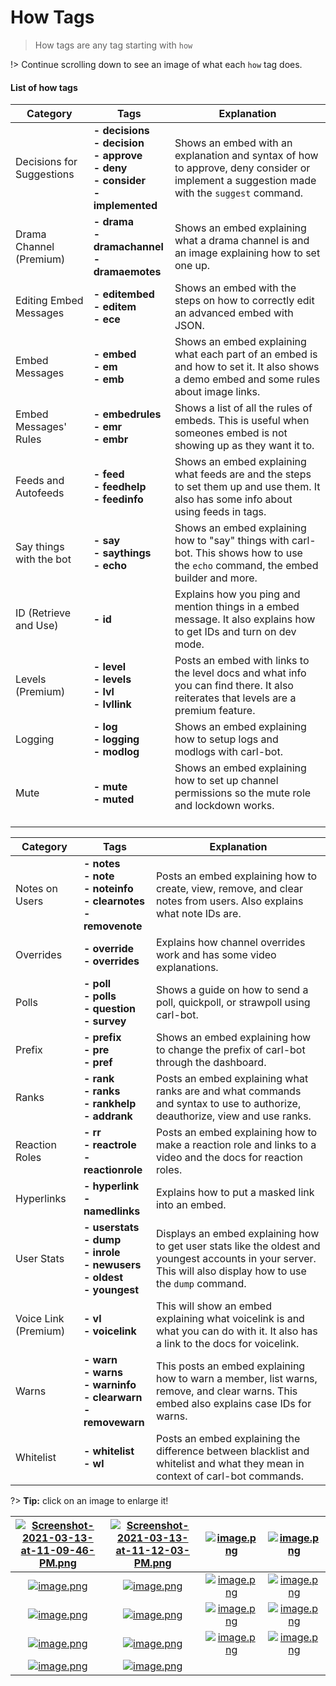# How Tags

>How tags are any tag starting with `how`

!> Continue scrolling down to see an image of what each `how` tag does.


#### List of how tags

<div align="center">

<div id="one" align="center">


|Category| Tags | Explanation |
|--|--|--|
| Decisions for Suggestions | **- decisions<br>- decision<br>- approve<br>- deny<br>- consider<br>- implemented** | Shows an embed with an explanation and syntax of how to approve, deny consider or implement a suggestion made with the `suggest` command.
| Drama Channel (Premium) | **- drama<br>- dramachannel<br>- dramaemotes** | Shows an embed explaining what a drama channel is and an image explaining how to set one up.
| Editing Embed Messages | **- editembed<br>- editem<br>- ece** | Shows an embed with the steps on how to correctly edit an advanced embed with JSON.
| Embed Messages | **- embed<br>- em<br>- emb** | Shows an embed explaining what each part of an embed is and how to set it. It also shows a demo embed and some rules about image links.
| Embed Messages' Rules | **- embedrules<br>- emr<br>- embr** | Shows a list of all the rules of embeds. This is useful when someones embed is not showing up as they want it to.
| Feeds and Autofeeds | **- feed<br>- feedhelp<br>- feedinfo** | Shows an embed explaining what feeds are and the steps to set them up and use them. It also has some info about using feeds in tags.
| Say things with the bot | **- say<br>- saythings<br>- echo** | Shows an embed explaining how to "say" things with carl-bot. This shows how to use the `echo` command, the embed builder and more.
| ID (Retrieve and Use) | **- id** | Explains how you ping and mention things in a embed message. It also explains how to get IDs and turn on dev mode.
| Levels (Premium) | **- level<br>- levels<br>- lvl<br>- lvllink** | Posts an embed with links to the level docs and what info you can find there. It also reiterates that levels are a premium feature.
| Logging | **- log<br>- logging<br>- modlog** | Shows an embed explaining how to setup logs and modlogs with carl-bot.
| Mute | **- mute<br>- muted** | Shows an embed explaining how to set up channel permissions so the mute role and lockdown works.<br><br>

</div>

<div id="two" align="center">


|Category| Tags | Explanation |
|--|--|--|
| Notes on Users | **- notes<br>- note<br>- noteinfo<br>- clearnotes<br>- removenote** | Posts an embed explaining how to create, view, remove, and clear notes from users. Also explains what note IDs are.
| Overrides | **- override<br>- overrides** | Explains how channel overrides work and has some video explanations.
| Polls | **- poll<br>- polls<br>- question<br>- survey** | Shows a guide on how to send a poll, quickpoll, or strawpoll using carl-bot.
| Prefix | **- prefix<br>- pre<br>- pref** | Shows an embed explaining how to change the prefix of carl-bot through the dashboard.
| Ranks | **- rank<br>- ranks<br>- rankhelp<br>- addrank** | Posts an embed explaining what ranks are and what commands and syntax to use to authorize, deauthorize, view and use ranks.  
| Reaction Roles | **- rr<br>- reactrole<br>- reactionrole** | Posts an embed explaining how to make a reaction role and links to a video and the docs for reaction roles.
| Hyperlinks | **- hyperlink<br>- namedlinks** | Explains how to put a masked link into an embed.
| User Stats | **- userstats<br>- dump<br>- inrole<br>- newusers<br>- oldest<br>- youngest** | Displays an embed explaining how to get user stats like the oldest and youngest accounts in your server. This will also display how to use the `dump` command.
| Voice Link (Premium) | **- vl<br>- voicelink** | This will show an embed explaining what voicelink is and what you can do with it. It also has a link to the docs for voicelink.
| Warns | **- warn<br>- warns<br>- warninfo<br>- clearwarn<br>- removewarn** | This posts an embed explaining how to warn a member, list warns, remove, and clear warns. This embed also explains case IDs for warns.
| Whitelist | **- whitelist<br>- wl** | Posts an embed explaining the difference between blacklist and whitelist and what they mean in context of carl-bot commands.


</div>
</div>






?> **Tip:** click on an image to enlarge it!

|[![Screenshot-2021-03-13-at-11-09-46-PM.png](https://i.postimg.cc/CL26mYPD/Screenshot-2021-03-13-at-11-09-46-PM.png)](https://postimg.cc/HVQ2LGCs)|[![Screenshot-2021-03-13-at-11-12-03-PM.png](https://i.postimg.cc/3rSLxYH6/Screenshot-2021-03-13-at-11-12-03-PM.png)](https://postimg.cc/Thbjk81q)|[![image.png](https://i.postimg.cc/mgYRKjPb/image.png)](https://postimg.cc/zyG9gnwM)|[![image.png](https://i.postimg.cc/4xP4mwsW/image.png)](https://postimg.cc/87FgYRFv)|
|:---:|:---:|:---:|:---:|
|[![image.png](https://i.postimg.cc/JnfM925z/image.png)](https://postimg.cc/PpQgDK7g)|[![image.png](https://i.postimg.cc/6qCtwfML/image.png)](https://postimg.cc/MfZhmV2v)|[![image.png](https://i.postimg.cc/bNjqg4v6/image.png)](https://postimg.cc/JtPw46ZJ)|[![image.png](https://i.postimg.cc/C5g9CT4k/image.png)](https://postimg.cc/34tL7qVx)|[![image.png](https://i.postimg.cc/BQJdX3bG/image.png)](https://postimg.cc/XXD2zT92)|[![image.png](https://i.postimg.cc/CLJ982nn/image.png)](https://postimg.cc/vcgPF3zG)|[![image.png](https://i.postimg.cc/XvBPT7H9/image.png)](https://postimg.cc/WDjSZjP4)|
|[![image.png](https://i.postimg.cc/Y2PhDKPJ/image.png)](https://postimg.cc/6TdWTSt0)|[![image.png](https://i.postimg.cc/4Nhnr2kn/image.png)](https://postimg.cc/7fwxzVLy)|[![image.png](https://i.postimg.cc/ZqJRvT9y/image.png)](https://postimg.cc/rDYcv2N8)|[![image.png](https://i.postimg.cc/63ntMgGN/image.png)](https://postimg.cc/yg1MdfPf)|
|[![image.png](https://i.postimg.cc/d3Fvp68Z/image.png)](https://postimg.cc/CBcWfjrw)|[![image.png](https://i.postimg.cc/G3PbG0CF/image.png)](https://postimg.cc/t7T0GM7J)|[![image.png](https://i.postimg.cc/GpsCpVKs/image.png)](https://postimg.cc/p9x7G0g2)|[![image.png](https://i.postimg.cc/R0nWzPng/image.png)](https://postimg.cc/v1bYrthn)|
|[![image.png](https://i.postimg.cc/brLXMhy4/image.png)](https://postimg.cc/WqDfFxJ7)|[![image.png](https://i.postimg.cc/15T7ztjJ/image.png)](https://postimg.cc/F7yVW9mL)|
